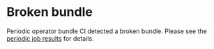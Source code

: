 # Broken bundle

Periodic operator bundle CI detected a broken bundle. Please see the [periodic job
results](https://github.com/tunahanertekin/submariner-operator/actions?query=workflow%3APeriodic) for details.
